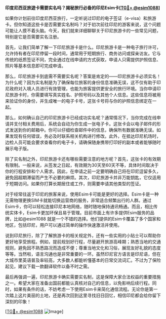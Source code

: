 **印度尼西亚旅遊卡需要实名吗？揭秘旅行必备的印尼Esim卡[[TG💪+ @esim1088](https://t.me/s/esim1088)]**

如果你计划前往印度尼西亚旅行，一定听说过印尼的电子签证（e-visa）和旅游卡。但你知道这些卡是否需要实名制吗？对于初次前往印尼的游客来说，这个问题可能让人摸不着头脑。今天，我们就来详细聊聊关于印尼旅游卡的一些常见问题，特别是它是否需要实名注册。

首先，让我们简单了解一下印尼旅游卡是什么。印尼旅游卡是一种电子旅行许可，允许持有者在印尼停留一段时间，通常用于短期旅行、商务访问或探亲访友。它与传统的纸质签证不同，完全通过在线申请的方式获取，申请人只需提供护照信息、照片等基本信息即可完成申请。

那么，印尼旅游卡到底需不需要实名呢？答案是肯定的——印尼旅游卡必须实名！为什么呢？因为实名制是为了确保每位旅客的身份信息准确无误，这不仅有助于印尼政府对入境人员进行有效管理，也能为旅客提供更安全的旅行环境。当你申请印尼旅游卡时，你需要填写真实姓名、护照号码以及其他个人信息。这些信息将被用来验证你的身份，并生成唯一的电子卡号，这张卡号将与你的护照信息绑定在一起。

那么，如何确认自己的印尼旅游卡已经成功实名呢？通常情况下，当你完成在线申请并支付相关费用后，系统会自动为你生成一张电子卡。这张卡会以电子邮件的形式发送到你的邮箱中。你可以仔细检查邮件中的信息，确保所有数据准确无误。如果发现有任何错误，务必及时联系相关机构进行修改。此外，在抵达印尼机场时，边检人员可能会要求查看你的电子卡，请确保随身携带打印好的副本或者能够随时展示电子版。

除了实名制之外，印尼旅游卡还有哪些需要注意的地方呢？首先，这张卡的有效期有限制。一般来说，从签发之日起，有效期为30天至60天不等，具体时间取决于你的行程安排和个人需求。因此，在申请之前一定要明确自己将在印尼逗留多久，避免因超期滞留而产生不必要的麻烦。其次，印尼旅游卡并非万能钥匙，它仅适用于短期访问。如果你打算长期居住或工作，则需要申请其他类型的签证。

对于经常往返于印尼的旅客来说，使用Esim卡可能是更好的选择。Esim卡是一种无需物理更换SIM卡就能切换运营商的服务，非常适合频繁出行的人群。通过Esim卡，你可以轻松连接印尼本地网络，随时随地保持通讯畅通。而且，相比传统实体卡，Esim卡更加环保且易于管理。目前市面上有许多提供Esim服务的品牌，比如@esim1088 就是一个不错的选择。他们提供的Esim卡覆盖了多个国家和地区，包括印尼，用户可以通过简单的操作快速激活并使用。

说到印尼旅行，除了了解旅游卡的相关规定外，还有一些实用的小贴士可以帮助你更好地享受旅程。例如，提前规划好行程，尽量避开旅游高峰期；熟悉当地的交通规则，避免因不熟悉路况而造成不便；尊重当地文化和习俗，展现友好礼貌的态度等等。当然啦，语言沟通也是非常重要的一环。虽然印尼官方语言是印尼语，但在大城市里英语普及率较高，大多数人都能听懂基本的日常交流词汇。不过为了保险起见，建议下载一款翻译软件以备不时之需。

最后再强调一遍，印尼旅游卡确实需要实名制，这是保障大家合法权益的重要措施之一。希望大家在准备出国前都能认真核对自己的信息，以免影响后续行程。同时，如果有条件的话，不妨考虑一下使用Esim卡来简化通信流程。无论你是第一次踏上这片美丽的土地，还是再次回到这里寻找旧日回忆，相信印尼都会给你留下深刻的印象！

[[TG💪+ @esim1088](https://t.me/s/esim1088) ![Image](https://i.postimg.cc/4NQfJmqS/Snipaste-2025-05-13-00-14-12.png)]